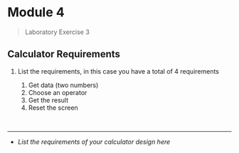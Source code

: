 # Module 4

> Laboratory Exercise 3

## Calculator Requirements

1. List the requirements, in this case you have a total of 4 requirements

   1. Get data (two numbers)
   2. Choose an operator
   3. Get the result
   4. Reset the screen

</br>

<hr/>

- _List the requirements of your calculator design here_
